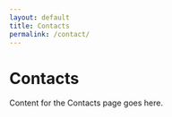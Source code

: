 ```yaml
---
layout: default
title: Contacts
permalink: /contact/
---
```


# Contacts

Content for the Contacts page goes here.
